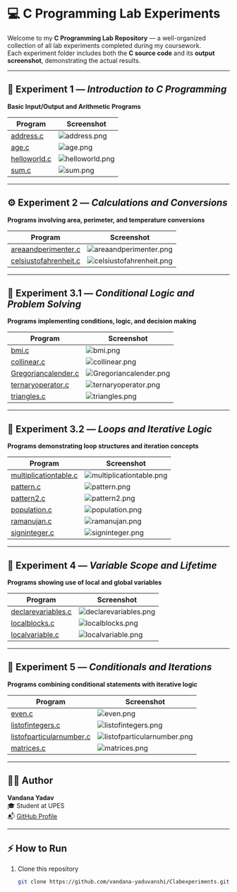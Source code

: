 # 💻 C Programming Lab Experiments  

Welcome to my **C Programming Lab Repository** — a well-organized collection of all lab experiments completed during my coursework.  
Each experiment folder includes both the **C source code** and its **output screenshot**, demonstrating the actual results.

---

## 📘 Experiment 1 — *Introduction to C Programming*  
**Basic Input/Output and Arithmetic Programs**

| Program | Screenshot |
|----------|-------------|
| [address.c](Experiment1/address.c) | ![address.png](Experiment1/address.png) |
| [age.c](Experiment1/age.c) | ![age.png](Experiment1/age.png) |
| [helloworld.c](Experiment1/helloworld.c) | ![helloworld.png](Experiment1/helloworld.png) |
| [sum.c](Experiment1/sum.c) | ![sum.png](Experiment1/sum.png) |

---

## ⚙️ Experiment 2 — *Calculations and Conversions*  
**Programs involving area, perimeter, and temperature conversions**

| Program | Screenshot |
|----------|-------------|
| [areaandperimenter.c](Experiment2/areaandperimenter.c) | ![areaandperimenter.png](Experiment2/areaandperimenter.png) |
| [celsiustofahrenheit.c](Experiment2/celsiustofahrenheit.c) | ![celsiustofahrenheit.png](Experiment2/celsiustofahrenheit.png) |

---

## 🧮 Experiment 3.1 — *Conditional Logic and Problem Solving*  
**Programs implementing conditions, logic, and decision making**

| Program | Screenshot |
|----------|-------------|
| [bmi.c](Experiment3/Experiment3_1/bmi.c) | ![bmi.png](Experiment3/Experiment3_1/bmi.png) |
| [collinear.c](Experiment3/Experiment3_1/collinear.c) | ![collinear.png](Experiment3/Experiment3_1/collinear.png) |
| [Gregoriancalender.c](Experiment3/Experiment3_1/Gregoriancalender.c) | ![Gregoriancalender.png](Experiment3/Experiment3_1/Gregoriancalender.png) |
| [ternaryoperator.c](Experiment3/Experiment3_1/ternaryoperator.c) | ![ternaryoperator.png](Experiment3/Experiment3_1/ternaryoperator.png) |
| [triangles.c](Experiment3/Experiment3_1/triangles.c) | ![triangles.png](Experiment3/Experiment3_1/triangles.png) |

---

## 🔁 Experiment 3.2 — *Loops and Iterative Logic*  
**Programs demonstrating loop structures and iteration concepts**

| Program | Screenshot |
|----------|-------------|
| [multiplicationtable.c](Experiment3/Experiment3_2/multiplicationtable.c) | ![multiplicationtable.png](Experiment3/Experiment3_2/multiplicationtable.png) |
| [pattern.c](Experiment3/Experiment3_2/pattern.c) | ![pattern.png](Experiment3/Experiment3_2/pattern.png) |
| [pattern2.c](Experiment3/Experiment3_2/pattern2.c) | ![pattern2.png](Experiment3/Experiment3_2/pattern2.png) |
| [population.c](Experiment3/Experiment3_2/population.c) | ![population.png](Experiment3/Experiment3_2/population.png) |
| [ramanujan.c](Experiment3/Experiment3_2/ramanujan.c) | ![ramanujan.png](Experiment3/Experiment3_2/ramanujan.png) |
| [signinteger.c](Experiment3/Experiment3_2/signinteger.c) | ![signinteger.png](Experiment3/Experiment3_2/signinteger.png) |

---

## 🧠 Experiment 4 — *Variable Scope and Lifetime*  
**Programs showing use of local and global variables**

| Program | Screenshot |
|----------|-------------|
| [declarevariables.c](Experiment4/declarevariables.c) | ![declarevariables.png](Experiment4/declarevariables.png) |
| [localblocks.c](Experiment4/localblocks.c) | ![localblocks.png](Experiment4/localblocks.png) |
| [localvariable.c](Experiment4/localvariable.c) | ![localvariable.png](Experiment4/localvariable.png) |

---

## 🔢 Experiment 5 — *Conditionals and Iterations*  
**Programs combining conditional statements with iterative logic**

| Program | Screenshot |
|----------|-------------|
| [even.c](Experiment5/even.c) | ![even.png](Experiment5/even.png) |
| [listofintegers.c](Experiment5/listofintegers.c) | ![listofintegers.png](Experiment5/listofintegers.png) |
| [listofparticularnumber.c](Experiment5/listofparticularnumber.c) | ![listofparticularnumber.png](Experiment5/listofparticularnumber.png) |
| [matrices.c](Experiment5/matrices.c) | ![matrices.png](Experiment5/matrices.png) |

---

## 👨‍💻 Author  
**Vandana Yadav**  
🎓 Student at UPES  
📬 [GitHub Profile](https://github.com/vandana-yaduvanshi)

---

## ⚡ How to Run  

1. Clone this repository  
   ```bash
   git clone https://github.com/vandana-yaduvanshi/Clabexperiments.git
